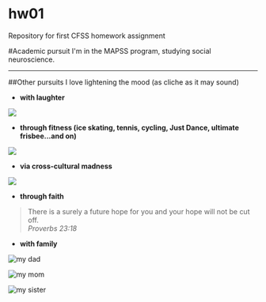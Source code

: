 # hw01
Repository for first CFSS homework assignment

#Academic pursuit
I'm in the MAPSS program, studying social neuroscience.

***

##Other pursuits
I love lightening the mood (as cliche as it may sound)

* **with laughter**

![](http://2.bp.blogspot.com/-wdvOTaqFTgc/VRuiScblddI/AAAAAAAADsk/a3ZaYhlu35o/s1600/AIDSjoke.jpg)   
   
* **through fitness (ice skating, tennis, cycling, Just Dance, ultimate frisbee...and on)**

![](https://ubistatic9-a.akamaihd.net/ubicomstatic/en-US/global/media/JD2015_SCREENSHOT_HAPPY_162394.jpg)   
   
* **via cross-cultural madness**

![](http://i3.kym-cdn.com/photos/images/newsfeed/000/421/536/919.png)   
   
* **through faith**

> There is a surely a future hope for you
> and your hope will not be cut off.  
> *Proverbs 23:18*   
   
* **with family**

![*my dad*](http://static1.1.sqspcdn.com/static/f/804093/26459745/1439422365683/Mark.jpg?token=bKWscXN%2BVTUq1yHEvhWE%2BxpghS0%3D)

![*my mom*](http://static1.1.sqspcdn.com/static/f/804093/26459785/1439423847520/Diane.jpg?token=lULD9kb%2FKbCfS9Bnw3rz1J1K1YM%3D)

![*my sister*](http://static1.1.sqspcdn.com/static/f/804093/26459789/1439423910377/Brianna.jpg?token=I5s1RU7njJ7eSCS%2BwGK5cQtmyrk%3D)